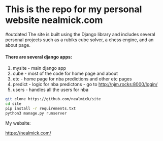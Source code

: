 
 
# This is the repo for my personal website nealmick.com
#outdated
The site is built using the Django library and includes several personal projects such as a rubiks cube solver, a chess engine, and an about page.


#### There are several django apps:

1. mysite - main django app
2. cube - most of the code for home page and about
3. etc - home page for nba predictions and other etc pages
4. predict - logic for nba predictons - go to http://njm.rocks:8000/login/
5. users - handles all the users for nba

```bash
git clone https://github.com/nealmick/site
cd site
pip install -r requirements.txt
python3 manage.py runserver
```

My website:

https://nealmick.com/
 
